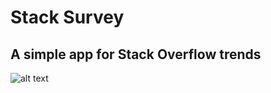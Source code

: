 # Stack Survey

## A simple app for Stack Overflow trends 

![alt text](https://raw.githubusercontent.com/nelson-lopez/stack-survery/master/Priority_Matrix.png)


